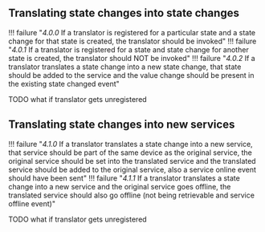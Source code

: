 ## Translating state changes into state changes

!!! failure "_4.0.0_ If a translator is registered for a particular state and a state change for that state is created, the translator should be invoked"
!!! failure "_4.0.1_ If a translator is registered for a state and state change for another state is created, the translator should NOT be invoked"
!!! failure "_4.0.2_ If a translator translates a state change into a new state change, that state should be added to the service and the value change should be present in the existing state changed event"

TODO what if translator gets unregistered

## Translating state changes into new services

!!! failure "_4.1.0_ If a translator translates a state change into a new service, that service should be part of the same device as the original service, the original service should be set into the translated service and the translated service should be added to the original service, also a service online event should have been sent"
!!! failure "_4.1.1_ If a translator translates a state change into a new service and the original service goes offline, the translated service should also go offline (not being retrievable and service offline event)"

TODO what if translator gets unregistered

